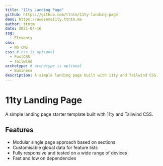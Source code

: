 ```yaml
---
title: "11ty Landing Page"
github: https://github.com/ttntm/11ty-landing-page
demo: https://awesome11ty.ttntm.me
author: ttntm
date: 2021-04-16
ssg:
  - Eleventy
cms:
  - No CMS
css: # css is optional
  - PostCSS
  - Tailwind
archetype: # archetype is optional
  - Business
description: A simple landing page built with 11ty and Tailwind CSS.
---
```


# 11ty Landing Page

A simple landing page starter template built with 11ty and Tailwind CSS.

## Features

* Modular single page approach based on sections
* Customisable global data for feature lists
* Fully responsive and tested on a wide range of devices
* Fast and low on dependencies

